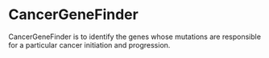 # CancerGeneFinder
CancerGeneFinder is to identify the genes whose mutations are responsible for a particular cancer initiation and progression.
